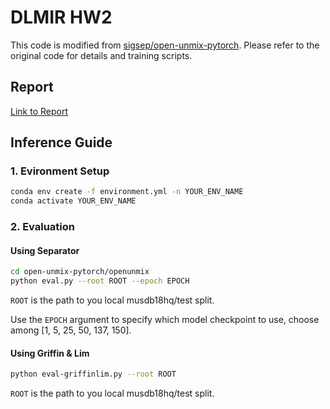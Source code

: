 # DLMIR HW2

This code is modified from [sigsep/open-unmix-pytorch](https://github.com/sigsep/open-unmix-pytorch/tree/master). Please refer to the original code for details and training scripts.

## Report
[Link to Report](https://docs.google.com/presentation/d/1vZwkyOAy6gB2qZyBQJMZfjD9VrDU1PUjimVUWtQaa-k/edit?usp=sharing)

## Inference Guide

### 1. Evironment Setup

```bash
conda env create -f environment.yml -n YOUR_ENV_NAME
conda activate YOUR_ENV_NAME
```

### 2. Evaluation

#### Using Separator

```bash
cd open-unmix-pytorch/openunmix
python eval.py --root ROOT --epoch EPOCH
```
`ROOT` is the path to you local musdb18hq/test split.

Use the `EPOCH` argument to specify which model checkpoint to use, choose among [1, 5, 25, 50, 137, 150].

#### Using Griffin & Lim

```bash
python eval-griffinlim.py --root ROOT
```

`ROOT` is the path to you local musdb18hq/test split.